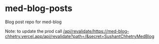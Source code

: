 # med-blog-posts
Blog post repo for med-blog


Note: to update the prod call [ /api/revalidate/](https://med-blog-chhetry.vercel.app/api/revalidate?path=/&secret=SushantChhetryMedBlog)https://med-blog-chhetry.vercel.app/api/revalidate?path=/&secret=SushantChhetryMedBlog
